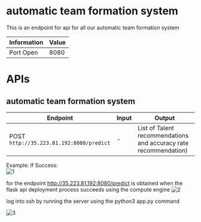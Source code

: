 # automatic team formation system


This is an endpoint for api for all our automatic team formation system

| Information  | Value                           |
|--------------|---------------------------------|
| Port Open    | 8080                            |

# APIs
## automatic team formation system    
| Endpoint                     | Input                      | Output                                                           |
|------------------------------|----------------------------|------------------------------------------------------------------|
| POST `http://35.223.81.192:8080/predict` | - | List of Talent recommendations and accuracy rate recommendation) |

Example:
If Success:  
![1](https://github.com/CR23-TR03-PukulEnam-Recommender-System/API/assets/107697920/cc78da61-8e00-4f3c-b281-8c49815de80f)

for the endpoint http://35.223.81.192:8080/predict is obtained
when the flask api deployment process succeeds using the compute engine
![2](https://github.com/CR23-TR03-PukulEnam-Recommender-System/API/assets/107697920/1babe0cc-e147-48ce-b293-48d1e283402a)

log into ssh by running the server using the python3 app.py command

![3](https://github.com/CR23-TR03-PukulEnam-Recommender-System/API/assets/107697920/c148c1ba-f8e1-42f7-91b4-736c04f2e9f2)
